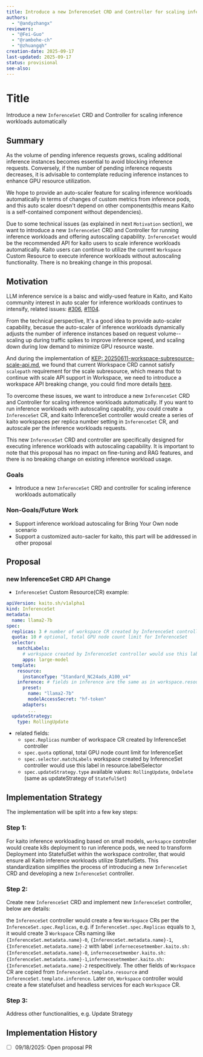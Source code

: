 ```yaml
---
title: Introduce a new InferenceSet CRD and Controller for scaling inference workloads automatically
authors:
  - "@andyzhangx"
reviewers:
  - "@Fei-Guo"
  - "@rambohe-ch"
  - "@zhuangqh"
creation-date: 2025-09-17
last-updated: 2025-09-17
status: provisional
see-also:
---
```


# Title

Introduce a new `InferenceSet` CRD and Controller for scaling inference workloads automatically

## Summary

As the volume of pending inference requests grows, scaling additional inference instances becomes essential to avoid blocking inference requests. Conversely, if the number of pending inference requests decreases, it is advisable to contemplate reducing inference instances to enhance GPU resource utilization.

We hope to provide an auto-scaler feature for scaling inference workloads automatically in terms of changes of custom metrics from inference pods, and this auto scaler doesn't depend on other components(this means Kaito is a self-contained component without dependencies). 

Due to some technical issues (as explained in next `Motivation` section), we want to introduce a new `InferenceSet` CRD and Controller for running inference workloads and offering autoscaling capability. `InferenceSet` would be the recommended API for kaito users to scale inference workloads automatically. Kaito users can continue to utilize the current `Workspace` Custom Resource to execute inference workloads without autoscaling functionality. There is no breaking change in this proposal.

## Motivation

LLM inference service is a baisc and widly-used feature in Kaito, and Kaito community interest in auto scaler for inference workloads continues to intensify, related issues: [#306](https://github.com/kaito-project/kaito/issues/306), [#1104](https://github.com/kaito-project/kaito/issues/1104).

From the technical perspective, It's a good idea to provide auto-scaler capability, becasue the auto-scaler of inference workloads dynamically adjusts the number of inference instances based on request volume--scaling up during traffic spikes to improve inference speed, and scaling down during low demand to minimize GPU resource waste.

And during the implementation of [KEP: 20250611-workspace-subresource-scale-api.md](./20250917-infefrenceset_autoscaling.md), we found that current Workspace CRD cannot satisfy `scalepath` requirement for the scale subresource, which means that to continue with scale API support in Workspace, we need to introduce a workspace API breaking change, you could find more details [here](https://docs.google.com/presentation/d/1qCpFWuWzvoi5yA2rAa7OhCAUHPRoAmR3-ODJ3SDIgI4/edit?slide=id.p#slide=id.p). 

To overcome these issues, we want to introduce a new `InferenceSet` CRD and Controller for scaling inference workloads automatically. If you want to run inference workloads with autoscaling capablity, you could create a `InferenceSet` CR, and kaito InferenceSet controller would create a series of kaito workspaces per replica number setting in `InferenceSet` CR, and autoscale per the inference workloads requests.

This new `InferenceSet` CRD and controller are specifically designed for executing inference workloads with autoscaling capability. It is important to note that this proposal has no impact on fine-tuning and RAG features, and there is no breaking change on existing inference workload usage.

### Goals

- Introduce a new `InferenceSet` CRD and controller for scaling inference workloads automatically

### Non-Goals/Future Work

- Support inference workload autoscaling for Bring Your Own node scenario
- Support a customized auto-sacler for kaito, this part will be addressed in other proposal

## Proposal

### new InferenceSet CRD API Change

 - `InferenceSet` Custom Resource(CR) example:
```yaml
apiVersion: kaito.sh/v1alpha1
kind: InferenceSet
metadata:
  name: llama2-7b
spec:
  replicas: 3 # number of workspace CR created by InferenceSet controller
  quota: 10 # optional, total GPU node count limit for InferenceSet
  selector:
    matchLabels:
      # workspace created by InferenceSet controller would use this label in resource.labelSelector
      apps: large-model
  template:
    resource:
      instanceType: "Standard_NC24ads_A100_v4"
    inference: # fields in inference are the same as in workspace.resource.inference
      preset:
        name: "llama2-7b"
        modelAccessSecret: "hf-token"
      adapters:
        ...
  updateStrategy:
    type: RollingUpdate
```

- related fields:
  - `spec.Replicas`
    number of workspace CR created by InferenceSet controller
  - `spec.quota`
    optional, total GPU node count limit for InferenceSet
  - `spec.selector.matchLabels`
    workspace created by InferenceSet controller would use this label in resource.labelSelector
  - `spec.updateStrategy.type`
    available values: `RollingUpdate`, `OnDelete` (same as updateStrategy of `StatefulSet`)

## Implementation Strategy

The implementation will be split into a few key steps:

### Step 1:
For kaito inference workloading based on small models, `worksapce` controller would create k8s deployment to run inference pods, we need to transform Deployment into StatefulSet within the workspace controller, that would ensure all Kaito inference workloads utilize StatefulSets. This standardization simplifies the process of introducing a new `InferenceSet` CRD and developing a new `InferenceSet` controller.

### Step 2:
Create new `InferenceSet` CRD and implement new `InferenceSet` controller, below are details:

the `InferenceSet` controller would create a few `Workspace` CRs per the `InferenceSet.spec.Replicas`, e.g. if `InferenceSet.spec.Replicas` equals to `3`, it would create 3 `Workspace` CRs naming like `{InferenceSet.metadata.name}-0`, `{InferenceSet.metadata.name}-1`, `{InferenceSet.metadata.name}-2` with label `infernecesetmember.kaito.sh:{InferenceSet.metadata.name}-0`, `infernecesetmember.kaito.sh:{InferenceSet.metadata.name}-1`,`infernecesetmember.kaito.sh:{InferenceSet.metadata.name}-2` respecitively. The other fields of `Workspace` CR are copied from `InferenceSet.template.resource` and `InferenceSet.template.inference`. Later on, `Workspace` controller would create a few statefulset and headless services for each `Workspace` CR.

### Step 3:
Address other functionalities, e.g. Update Strategy

## Implementation History
- [ ] 09/18/2025: Open proposal PR
